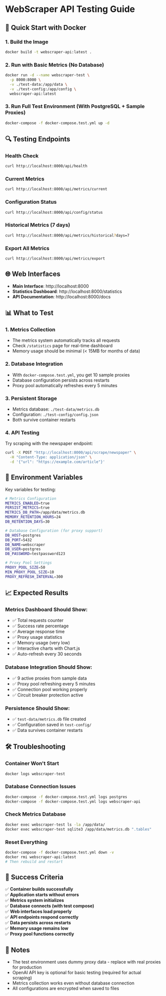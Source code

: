 # WebScraper API Testing Guide

## 🚀 Quick Start with Docker

### 1. Build the Image
```bash
docker build -t webscraper-api:latest .
```

### 2. Run with Basic Metrics (No Database)
```bash
docker run -d --name webscraper-test \
  -p 8000:8000 \
  -v ./test-data:/app/data \
  -v ./test-config:/app/config \
  webscraper-api:latest
```

### 3. Run Full Test Environment (With PostgreSQL + Sample Proxies)
```bash
docker-compose -f docker-compose.test.yml up -d
```

## 🔍 Testing Endpoints

### Health Check
```bash
curl http://localhost:8000/api/health
```

### Current Metrics
```bash
curl http://localhost:8000/api/metrics/current
```

### Configuration Status
```bash
curl http://localhost:8000/api/config/status
```

### Historical Metrics (7 days)
```bash
curl http://localhost:8000/api/metrics/historical?days=7
```

### Export All Metrics
```bash
curl http://localhost:8000/api/metrics/export
```

## 🌐 Web Interfaces

- **Main Interface**: http://localhost:8000
- **Statistics Dashboard**: http://localhost:8000/statistics
- **API Documentation**: http://localhost:8000/docs

## 📊 What to Test

### 1. Metrics Collection
- The metrics system automatically tracks all requests
- Check `/statistics` page for real-time dashboard
- Memory usage should be minimal (< 15MB for months of data)

### 2. Database Integration
- With `docker-compose.test.yml`, you get 10 sample proxies
- Database configuration persists across restarts
- Proxy pool automatically refreshes every 5 minutes

### 3. Persistent Storage
- Metrics database: `./test-data/metrics.db`
- Configuration: `./test-config/config.json`
- Both survive container restarts

### 4. API Testing
Try scraping with the newspaper endpoint:
```bash
curl -X POST "http://localhost:8000/api/scrape/newspaper" \
  -H "Content-Type: application/json" \
  -d '{"url": "https://example.com/article"}'
```

## 🔧 Environment Variables

Key variables for testing:

```bash
# Metrics Configuration
METRICS_ENABLED=true
PERSIST_METRICS=true
METRICS_DB_PATH=/app/data/metrics.db
MEMORY_RETENTION_HOURS=24
DB_RETENTION_DAYS=30

# Database Configuration (for proxy support)
DB_HOST=postgres
DB_PORT=5432
DB_NAME=webscraper
DB_USER=postgres
DB_PASSWORD=testpassword123

# Proxy Pool Settings
PROXY_POOL_SIZE=50
MIN_PROXY_POOL_SIZE=10
PROXY_REFRESH_INTERVAL=300
```

## 📈 Expected Results

### Metrics Dashboard Should Show:
- ✅ Total requests counter
- ✅ Success rate percentage
- ✅ Average response time
- ✅ Proxy usage statistics
- ✅ Memory usage (very low)
- ✅ Interactive charts with Chart.js
- ✅ Auto-refresh every 30 seconds

### Database Integration Should Show:
- ✅ 9 active proxies from sample data
- ✅ Proxy pool refreshing every 5 minutes
- ✅ Connection pool working properly
- ✅ Circuit breaker protection active

### Persistence Should Show:
- ✅ `test-data/metrics.db` file created
- ✅ Configuration saved in `test-config/`
- ✅ Data survives container restarts

## 🛠️ Troubleshooting

### Container Won't Start
```bash
docker logs webscraper-test
```

### Database Connection Issues
```bash
docker-compose -f docker-compose.test.yml logs postgres
docker-compose -f docker-compose.test.yml logs webscraper-api
```

### Check Metrics Database
```bash
docker exec webscraper-test ls -la /app/data/
docker exec webscraper-test sqlite3 /app/data/metrics.db ".tables"
```

### Reset Everything
```bash
docker-compose -f docker-compose.test.yml down -v
docker rmi webscraper-api:latest
# Then rebuild and restart
```

## 🎯 Success Criteria

✅ **Container builds successfully**  
✅ **Application starts without errors**  
✅ **Metrics system initializes**  
✅ **Database connects (with test compose)**  
✅ **Web interfaces load properly**  
✅ **API endpoints respond correctly**  
✅ **Data persists across restarts**  
✅ **Memory usage remains low**  
✅ **Proxy pool functions correctly**  

## 📝 Notes

- The test environment uses dummy proxy data - replace with real proxies for production
- OpenAI API key is optional for basic testing (required for actual scraping)
- Metrics collection works even without database connection
- All configurations are encrypted when saved to files 